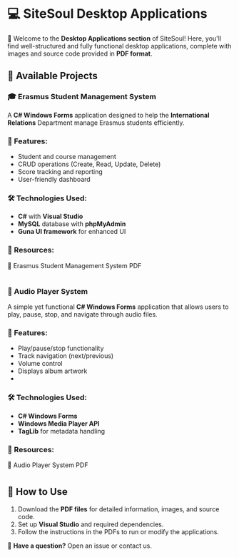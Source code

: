 # 💻 SiteSoul Desktop Applications  
 🚀 Welcome to the **Desktop Applications section** of SiteSoul! Here, you'll find well-structured and fully functional desktop applications, complete with images and source code provided in **PDF format**.

## 🔹 Available Projects
###  🎓 Erasmus Student Management System
A **C# Windows Forms** application designed to help the **International Relations** Department manage Erasmus students efficiently.

### 📌 Features:

- Student and course management
- CRUD operations (Create, Read, Update, Delete)
- Score tracking and reporting
- User-friendly dashboard
  
### 🛠 Technologies Used:

- **C#** with **Visual Studio**
- **MySQL** database with **phpMyAdmin**
- **Guna UI framework** for enhanced UI
  
### 📄 Resources:
🔗 Erasmus Student Management System PDF
#

### 🎵 Audio Player System
A simple yet functional **C# Windows Forms** application that allows users to play, pause, stop, and navigate through audio files.

### 📌 Features:

- Play/pause/stop functionality
- Track navigation (next/previous)
- Volume control
- Displays album artwork
- 
### 🛠 Technologies Used:

- **C# Windows Forms**
- **Windows Media Player API**
- **TagLib** for metadata handling
  
### 📄 Resources:
🔗 Audio Player System PDF
#

## 📂 How to Use
1. Download the **PDF files** for detailed information, images, and source code.
2. Set up **Visual Studio** and required dependencies.
3. Follow the instructions in the PDFs to run or modify the applications.
   
📩 **Have a question?** Open an issue or contact us.
